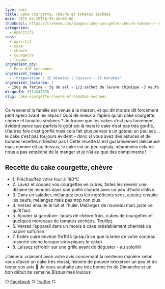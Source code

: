 ```yaml
---
type: post
title: Cake courgette, chèvre et tomates séchées
date: 2015-04-26T16:35:46+00:00
thumbnail: https://crokmou.com/images/cake-courgette-chevre-tomate-s--ch--e-recette-crokmou-blog-culinaire.jpg
categories:
  - Apéritifs
tags:
  - aperitif
  - cake
  - chevre
  - courgette
  - legume
ingredient_qty:
  - Pour 6/8 personnes
ingredient_temps:
  - 'Préparation : 15 minutes | Cuisson : 75 minutes'
ingredient_textarea: |
 - 150g de farine - 3g de sel - 1/2 sachet de levure chimique -3 oeufs - 100g de lait - 100g d'huile d'olive - 2 petites courgettes - 150g de chèvre frais - 100g de tomates séchées
disqusId: 3714347678
slug: cake-courgette-chevre-et-tomates-sechees
---
```


Ce weekend la famille est venue à la maison, et qui dit monde dit forcément petit apéro avant les repas ! Quoi de mieux à l’apéro qu’un cake courgette, chèvre et tomates séchées ? Je trouve que les cakes c’est pas forcément évident parce que parfois le goût est là mais le cake n’est pas très gonflé, d’autres fois c’est gonflé mais cela fait plus penser à un gâteau un peu sec… le cake c’est pas toujours évident – donc si vous avez des astuces et de bonnes recettes n’hésitez pas ! Cette recette là est gustativement délicieuse mais comme dit au dessus, le cake est un peu raplala, néanmoins cela ne nous a pas empêché de le manger et je n’ai eu que des compliments !

## Recette du cake courgette, chèvre

* 1\. Préchauffez votre four à 180°C
* 2\. Lavez et coupez vos courgettes en cubes, faites les revenir une dizaine de minutes dans une poêle chaude avec un peu d’huile d’olive.
* 3\. Dans un saladier, mélangez tous les ingrédients secs, ajoutez ensuite les oeufs, mélangez mais pas trop non plus.
* 4\. Versez ensuite le lait et l’huile. Mélangez de nouveau mais juste ce qu’il faut.
* 5\. Ajoutez la garniture : bouts de chèvre frais, cubes de courgettes et quelques morceaux de tomates séchées. Touillez
* 6\. Versez l’appareil dans un moule à cake préalablement chemisé de papier sulfurisé
* 7\. Faites cuire environ 1h/1h15 (jusqu’à ce que la lame de votre couteau ressorte sèche lorsque vous piquez le cake)
* 8\. Laissez refroidir sur une grille avant de déguster – au soleiiiiil

J’aimerai vraiment avoir votre avis concernant la meilleure manière selon vous d’avoir un cake très réussi, histoire de pouvoir m’exercer un peu et de tester vos avis 🙂 Je vous souhaite une très bonne fin de Dimanche et un bon début de semaine Bisous mes loulous

○ [Facebook](https://www.facebook.com/crokmou.blog) ○ [Twitter](https://twitter.com/Crokmou) ○